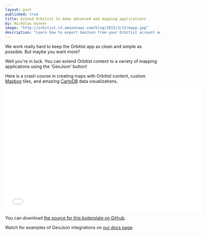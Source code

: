 ```yaml
---
layout: post
published: true
title: Extend Orbitist to make advanced web mapping applications
by: Nicholas Gunner
image: "http://orbitist.s3.amazonaws.com/blog/2015/3/23/mapp.jpg"
description: "Learn how to export GeoJson from your Orbitist account and integrate it into an advanced web mapping application."
---
```

We work really hard to keep the Orbitist app as clean and simple as possible. But maybe you want more?

Well you're in luck. You can extend Orbitist content to a variety of mapping applications using the 'GeoJson' button!

Here is a crash course in creating maps with Orbitist content, custom [Mapbox](http://mapbox.com) tiles, and amazing [CartoDB](http://cartodb.com) data visualizations.

<div class="wistia-container">
<iframe src="//fast.wistia.net/embed/iframe/x1ik6eo5ki?videoFoam=true" allowtransparency="true" frameborder="0" scrolling="no" class="wistia_embed" name="wistia_embed" allowfullscreen mozallowfullscreen webkitallowfullscreen oallowfullscreen msallowfullscreen width="640" height="400"></iframe><script src="//fast.wistia.net/assets/external/E-v1.js"></script>
</div>

You can download [the source for this boilerplate on Github](https://github.com/Orbitist/mApp-web).

Watch for examples of GeoJson integrations on [our docs page](http://orbitist.com/documentation).